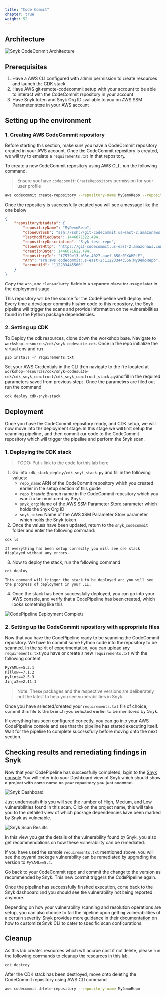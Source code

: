 ```yaml
---
title: "Code Commit"
chapter: true
weight: 52
---
```


## Architecture

![Snyk CodeCommit Architecture](/images/snyk.png "architeture")


## Prerequisites
1. Have a AWS CLI configured with admin permission to create resources and launch the CDK stack
2. Have AWS git-remote-codecommit setup with your account to be able to interact with the CodeCommit repository in your account
3. Have Snyk token and Snyk Org ID available to you on AWS SSM Parameter store in your AWS account

## Setting up the environment
### 1. Creating AWS CodeCommit repository
Before starting this section, make sure you have a CodeCommit repository created in your AWS account. Once the CodeCommit repository is created, we will try to emulate a `requirements.txt` in that repository. 

To create a new CodeCommit repository using AWS CLI , run the following command.
> Ensure you have `codecommit:CreateRepository` permission for your user profile

```bash
aws codecommit create-repository --repository-name MyDemoRepo --repository-description "Snyk test repo"
```

Once the repository is successfully created you will see a message like the one below
```json
{
    "repositoryMetadata": {
        "repositoryName": "MyDemoRepo",
        "cloneUrlSsh": "ssh://ssh://git-codecommit.us-east-2.amazonaws.com/v1/repos/MyDemoRepo",
        "lastModifiedDate": 1446071622.494,
        "repositoryDescription": "Snyk test repo",
        "cloneUrlHttp": "https://git-codecommit.us-east-2.amazonaws.com/v1/repos/MyDemoRepo",
        "creationDate": 1446071622.494,
        "repositoryId": "f7579e13-b83e-4027-aaef-650c0EXAMPLE",
        "Arn": "arn:aws:codecommit:us-east-2:112233445566:MyDemoRepo",
        "accountId": "112233445566"
    }
}
```
Copy the `Arn`, and `cloneUrlHttp` fields in a separate place for usage later in the deployment stage

This repository will be the source for the CodePipeline we'll deploy next. Every time a developer commits his/her code to this repository, the Snyk pipeline will trigger the scans and provide information on the vulnerabilities found in the Python package dependencies. 

### 2. Setting up CDK
To Deploy the cdk resources, clone down the workshop base. Navigate to `workshop-resources/cdk/snyk-codesuite-cdk`. Once in the repo initialize the virtual env and run
```
pip install -r requirements.txt
```
Set your AWS Credentials in the CLI then navigate to the file located at ```workshop-resources/cdk/snyk-codesuite-cdk/cdk_snyk_construct/cdk_snyk_construct_stack.py```and fill in the required parameters saved from previous steps.
Once the parameters are filed out run the command
```
cdk deploy cdk-snyk-stack
```

## Deployment

Once you have the CodeCommit repository ready, and CDK setup, we will now move into the deployment stage. In this stage we will first setup the scanning pipeline , and then commit our code to the CodeCommit repository which will trigger the pipeline and perform the Snyk scan.

### 1. Deploying the CDK stack

> TODO: Put a link to the code for this lab here

1. Go into `cdk_stack_deploy/cdk_snyk_stack.py` and fill in the following values:
    - `repo_name`: ARN of the CodeCommit repository which you created earlier in the setup section of this guide
    - `repo_branch`: Branch name in the CodeCommit repository which you want to be monitored by Snyk
    - `snyk_org`: Name of the AWS SSM Parameter Store parameter which holds the Snyk Org ID
    - `snyk_token`: Name of the AWS SSM Parameter Store parameter which holds the Snyk token
2. Once the values have been updated, return to the `snyk_codecommit` folder and enter the following command:
```bash
cdk ls
```
    If everything has been setup correctly you will see one stack displayed without any errors.
3. Now to deploy the stack, run the following command
```bash
cdk deploy
```
    This command will trigger the stack to be deployed and you will see the progress of deployment in your CLI.
4. Once the stack has been successfully deployed, you can go into your AWS console, and verify that a CodePipeline has been created, which looks something like this

![CodePipeline Deployment Complete](/images/complete_pipeline.png "pipeline")

### 2. Setting up the CodeCommit repository with appropriate files 

Now that you have the CodePipeline ready to be scanning the CodeCommit repository. We have to commit some Python code into the repository to be scanned. In the spirit of experimentation, you can upload any `requirements.txt` you have or create a new `requirements.txt` with the following content:

```txt
PyYAML==5.3.1
Pillow==7.1.2
pylint==2.5.3 
Jinja2==2.11.1
```
> Note: These packages and the respective versions are deliberately not the latest to help you see vulnerabilities in Snyk.

Once you have selected/created your `requirements.txt` file of choice, commit this file to the branch you selected earlier to be monitored by Snyk.

If everything has been configured correctly, you can go into your AWS CodePipeline console and see that the pipeline has started executing itself. Wait for the pipeline to complete successfully before moving onto the next section.

## Checking results and remediating findings in Snyk

Now that your CodePipeline has successfully completed, login to the [Snyk console](https://www.snyk.io)
You will enter into your Dashboard view of Snyk which should show a project with same name as your repository you just scanned. 

![Snyk Dashboard](/images/snyk_dashboard.png "dashboard")

Just underneath this you will see the number of High, Medium, and Low vulnerabilities found in this scan.
Click on the project name, this will take you to the detailed view of which package dependencies have been marked by Snyk as vulnerable.

![Snyk Scan Results](/images/detailed_scan.png "detailscan")

In this view you get the details of the vulnerability found by Snyk, you also get recommendations on how these vulnerability can be remediated. 

If you have used the sample `requirements.txt` mentioned above, you will see the pyyaml package vulnerability can be remediated by upgrading the version to `PyYAML==5.4`. 

Go back to your CodeCommit repo and commit the change to the version as recommended by Snyk. This new commit triggers the CodePipeline again. 

Once the pipeline has successfully finished execution, come back to the Snyk dashboard and you should see the vulnerability not being reported anymore.

Depending on how your vulnerability scanning and resolution operations are setup, you can also choose to fail the pipeline upon getting vulnerabilities of a certain severity. Snyk provides more guidance in their [documentation](!https://support.snyk.io/hc/en-us/articles/360003812578-CLI-reference) on how to customize Snyk CLI to cater to specific scan configurations.

## Cleanup

As this lab creates resources which will accrue cost if not delete, please run the following commands to cleanup the resources in this lab.

```bash
cdk destroy
```

After the CDK stack has been destroyed, move onto deleting the CodeCommit repository using AWS CLI command

```bash
aws codecommit delete-repository --repository-name MyDemoRepo
```
